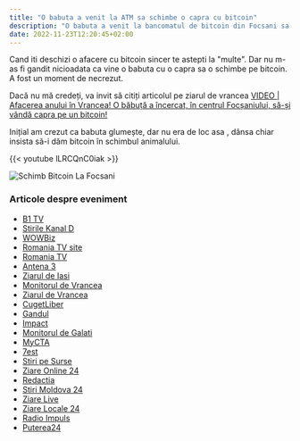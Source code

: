 ```yaml
---
title: "O babuta a venit la ATM sa schimbe o capra cu bitcoin"
description: "O babuta a venit la bancomatul de bitcoin din Focsani sa schimbe o capra cu bitcoin."
date: 2022-11-23T12:20:45+02:00
---
```


Cand iti deschizi o afacere cu bitcoin sincer te astepti la "multe". Dar nu m-as fi gandit nicioadata ca vine o babuta cu o capra sa o schimbe pe bitcoin. A fost un moment de necrezut.

Dacă nu mă credeți, va invit să citiți articolul pe ziarul de vrancea [VIDEO | Afacerea anului în Vrancea! O băbuță a încercat, în centrul Focșaniului, să-și vândă capra pe un bitcoin!](https://www.ziaruldevrancea.ro/rubrici/puls/video-afacerea-anului-in-vrancea-o-babuta-a-incercat-in-centrul-focsaniului-sa-si-vanda-capra-pe-un-bitcoin)


Inițial am crezut ca babuta glumește, dar nu era de loc asa
, dânsa chiar insista să-i dăm bitcoin în schimbul animalului.


{{< youtube lLRCQnC0iak >}}


![Schimb Bitcoin La Focsani](/images/babuta-capra-bitcoin.jpg)


### Articole despre eveniment 

 - [B1 TV](https://www.b1tv.ro/stiri-locale/afacerea-anului-in-vrancea-o-femeie-a-incercat-sa-si-vanda-capra-pe-un-bitcoin-in-centrul-focsaniului-1232255.html)
 - [Stirile Kanal D](https://www.stirilekanald.ro/capra-la-schimb-pe-un-bitcoin-20270478)
 - [WOWBiz](https://www.wowbiz.ro/o-femeie-si-a-dus-capra-la-un-bancomat-din-focsani-sa-o-schimbe-pe-bitcoin-capra-mea-da-si-lapte-vrei-sa-o-probam-20270645)
 - [Romania TV site](https://www.romaniatv.net/scene-incredibile-in-focsani-o-femeie-a-vrut-sa-si-schimbe-capra-pe-un-bitcoin-localnicii-au-fost-cei-care-au-surprins-o-cu-animalul-in-fata-bancomatului_7006501.html)
 - [Romania TV](https://www.youtube.com/watch?v=lLRCQnC0iak)
 - [Antena 3](https://www.antena3.ro/actualitate/locale/pensionara-vanzare-capra-bancomat-bitcoin-oras-focsani-elon-musk-industria-cripto-658179.html)
 - [Ziarul de Iasi](https://www.ziaruldeiasi.ro/stiri/video-o-babuta-a-incercat-sa-vanda-o-capra-pe-un-bitcoin-in-centrul-focsaniului--339110.html)
 - [Monitorul de Vrancea](https://www.monitoruldevrancea.ro/2022/11/23/video-o-femeie-a-adus-o-capra-ca-s-o-schimbe-pe-bitcoin-la-bancomatul-din-focsani/)
 - [Ziarul de Vrancea](https://www.ziaruldevrancea.ro/rubrici/puls/video-afacerea-anului-in-vrancea-o-babuta-a-incercat-in-centrul-focsaniului-sa-si-vanda-capra-pe-un-bitcoin)
 - [CugetLiber](https://cugetliber.ro/mobile/stiri-actual-capra-scoasa-la-vanzare-pe-bitcoin-de-o-pensionara-din-focsani-vreau-sa-fac-o-combinatie-daca-nu-il-sun-pe-elon-musk-470259)
 - [Gandul](https://www.gandul.ro/stiri/video-o-batrana-din-vrancea-a-incercat-sa-faca-afacerea-vietii-femeia-a-vrut-sa-isi-vanda-capra-pe-un-bitcoin-19880541)
 - [Impact](https://www.impact.ro/capra-de-vanzare-in-schimbul-unui-bitcoin-afacerea-cu-care-o-batranica-spera-sa-dea-lovitura-daca-nu-i-o-dau-lui-elon-musk-450501.html)
 - [Monitorul de Galati](https://www.monitoruldegalati.ro/regional/o-batrana-a-adus-o-capra-la-bancomat-ca-s-o-schimbe-pe-bitcoin-video.html)
 - [MyCTA](https://mycta.ro/capra-scoasa-la-vanzare-pe-bitcoin-de-o-pensionara-din-focsani-vreau-sa-fac-o-combinatie-daca-nu-il-sun-pe-elon-musk/)
 - [7est](https://www.7est.ro/2022/11/video-o-babuta-a-incercat-sa-vanda-o-capra-pe-un-bitcoin-in-centrul-focsaniului/)
 - [Stiri pe Surse](https://www.stiridinsurse.ro/stiri/capra-scoasa-la-vanzare-pe-bitcoin-de-o-pensionara-din-focsani-vreau-sa-fac-o-combinatie-daca-nu-il-sun-pe-elon-musk/)
 - [Ziare Online 24](https://www.ziareonline24.ro/capra-scoasa-la-vanzare-pe-bitcoin-de-o-pensionara-din-focsani-vreau-sa-fac-o-combinatie-daca-nu-il-sun-pe-elon-musk-338996/)
 - [Redactia](https://redactia.ro/o-batrana-n-a-mai-asteptat-pensia-si-si-a-scos-capra-la-vanzare-femeia-avea-de-gand-s-o-dea-pe-un-bitcon-vreau-sa-fac-o-combinatie-244172)
 - [Stiri Moldova 24](https://stirimoldova24.ro/video-o-babuta-a-incercat-sa-vanda-o-capra-pe-un-bitcoin-in-centrul-focsaniului/)
 - [Ziare Live](https://www.ziarelive.ro/stiri/video-o-babuta-a-incercat-sa-vanda-o-capra-pe-un-bitcoin-in-centrul-focsaniului.html)
 - [Ziare Locale 24](https://ziarelocale24.ro/capra-scoasa-la-vanzare-pe-bitcoin-de-o-pensionara-din-f/265961)
 - [Radio Impuls](https://www.radioimpuls.ro/video-o-batranica-din-focsani-a-scos-capra-la-vanzare-in-schimbul-unui-bitcoin-vreau-sa-fac-o-combinatie-daca-nu-il-sun-pe-elon-musk-20270579)
 - [Puterea24](https://www.puterea24.ro/social/video-o-capra-pentru-un-bitcoin-afacerea-pusa-la-cale-de-o-batrana-din-focsani-222348.html)
